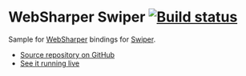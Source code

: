 # WebSharper Swiper [![Build status](https://ci.appveyor.com/api/projects/status/g991uldchvljii4c?svg=true)](https://ci.appveyor.com/project/IntelliFactory/swiper)

Sample for [WebSharper](https://websharper.com) bindings for [Swiper](http://idangero.us/swiper/).

* [Source repository on GitHub](https://github.com/websharper-samples/Swiper)
* [See it running live](https://websharper-samples.github.io/Swiper)
